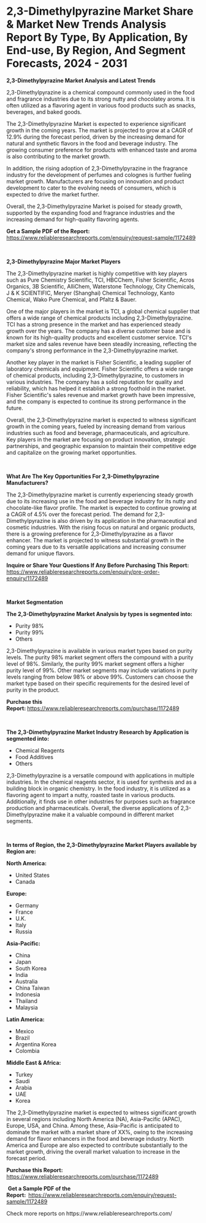 <p><h1>2,3-Dimethylpyrazine Market Share & Market New Trends Analysis Report By Type, By Application, By End-use, By Region, And Segment Forecasts, 2024 - 2031</h1></p><p><strong>2,3-Dimethylpyrazine Market Analysis and Latest Trends</strong></p>
<p><p>2,3-Dimethylpyrazine is a chemical compound commonly used in the food and fragrance industries due to its strong nutty and chocolatey aroma. It is often utilized as a flavoring agent in various food products such as snacks, beverages, and baked goods.</p><p>The 2,3-Dimethylpyrazine Market is expected to experience significant growth in the coming years. The market is projected to grow at a CAGR of 12.9% during the forecast period, driven by the increasing demand for natural and synthetic flavors in the food and beverage industry. The growing consumer preference for products with enhanced taste and aroma is also contributing to the market growth.</p><p>In addition, the rising adoption of 2,3-Dimethylpyrazine in the fragrance industry for the development of perfumes and colognes is further fueling market growth. Manufacturers are focusing on innovation and product development to cater to the evolving needs of consumers, which is expected to drive the market further.</p><p>Overall, the 2,3-Dimethylpyrazine Market is poised for steady growth, supported by the expanding food and fragrance industries and the increasing demand for high-quality flavoring agents.</p></p>
<p><strong>Get a Sample PDF of the Report:&nbsp;</strong> <a href="https://www.reliableresearchreports.com/enquiry/request-sample/1172489">https://www.reliableresearchreports.com/enquiry/request-sample/1172489</a></p>
<p>&nbsp;</p>
<p><strong>2,3-Dimethylpyrazine Major Market Players</strong></p>
<p><p>The 2,3-Dimethylpyrazine market is highly competitive with key players such as Pure Chemistry Scientific, TCI, HBCChem, Fisher Scientific, Acros Organics, 3B Scientific, AlliChem, Waterstone Technology, City Chemicals, J & K SCIENTIFIC, Meryer (Shanghai) Chemical Technology, Kanto Chemical, Wako Pure Chemical, and Pfaltz & Bauer.</p><p>One of the major players in the market is TCI, a global chemical supplier that offers a wide range of chemical products including 2,3-Dimethylpyrazine. TCI has a strong presence in the market and has experienced steady growth over the years. The company has a diverse customer base and is known for its high-quality products and excellent customer service. TCI's market size and sales revenue have been steadily increasing, reflecting the company's strong performance in the 2,3-Dimethylpyrazine market.</p><p>Another key player in the market is Fisher Scientific, a leading supplier of laboratory chemicals and equipment. Fisher Scientific offers a wide range of chemical products, including 2,3-Dimethylpyrazine, to customers in various industries. The company has a solid reputation for quality and reliability, which has helped it establish a strong foothold in the market. Fisher Scientific's sales revenue and market growth have been impressive, and the company is expected to continue its strong performance in the future.</p><p>Overall, the 2,3-Dimethylpyrazine market is expected to witness significant growth in the coming years, fueled by increasing demand from various industries such as food and beverage, pharmaceuticals, and agriculture. Key players in the market are focusing on product innovation, strategic partnerships, and geographic expansion to maintain their competitive edge and capitalize on the growing market opportunities.</p></p>
<p>&nbsp;</p>
<p><strong>What Are The Key Opportunities For 2,3-Dimethylpyrazine Manufacturers?</strong></p>
<p><p>The 2,3-Dimethylpyrazine market is currently experiencing steady growth due to its increasing use in the food and beverage industry for its nutty and chocolate-like flavor profile. The market is expected to continue growing at a CAGR of 4.5% over the forecast period. The demand for 2,3-Dimethylpyrazine is also driven by its application in the pharmaceutical and cosmetic industries. With the rising focus on natural and organic products, there is a growing preference for 2,3-Dimethylpyrazine as a flavor enhancer. The market is projected to witness substantial growth in the coming years due to its versatile applications and increasing consumer demand for unique flavors.</p></p>
<p><strong>Inquire or Share Your Questions If Any Before Purchasing This Report:</strong> <a href="https://www.reliableresearchreports.com/enquiry/pre-order-enquiry/1172489">https://www.reliableresearchreports.com/enquiry/pre-order-enquiry/1172489</a></p>
<p>&nbsp;</p>
<p><strong>Market Segmentation</strong></p>
<p><strong>The 2,3-Dimethylpyrazine Market Analysis by types is segmented into:</strong></p>
<p><ul><li>Purity 98%</li><li>Purity 99%</li><li>Others</li></ul></p>
<p><p>2,3-Dimethylpyrazine is available in various market types based on purity levels. The purity 98% market segment offers the compound with a purity level of 98%. Similarly, the purity 99% market segment offers a higher purity level of 99%. Other market segments may include variations in purity levels ranging from below 98% or above 99%. Customers can choose the market type based on their specific requirements for the desired level of purity in the product.</p></p>
<p><strong>Purchase this Report:&nbsp;</strong><a href="https://www.reliableresearchreports.com/purchase/1172489">https://www.reliableresearchreports.com/purchase/1172489</a></p>
<p>&nbsp;</p>
<p><strong>The 2,3-Dimethylpyrazine Market Industry Research by Application is segmented into:</strong></p>
<p><ul><li>Chemical Reagents</li><li>Food Additives</li><li>Others</li></ul></p>
<p><p>2,3-Dimethylpyrazine is a versatile compound with applications in multiple industries. In the chemical reagents sector, it is used for synthesis and as a building block in organic chemistry. In the food industry, it is utilized as a flavoring agent to impart a nutty, roasted taste in various products. Additionally, it finds use in other industries for purposes such as fragrance production and pharmaceuticals. Overall, the diverse applications of 2,3-Dimethylpyrazine make it a valuable compound in different market segments.</p></p>
<p>&nbsp;</p>
<p><strong>In terms of Region, the 2,3-Dimethylpyrazine Market Players available by Region are:</strong></p>
<p>
    <p> <strong> North America: </strong>
        <ul>
            <li>United States</li>
            <li>Canada</li>
        </ul>
        </p> 
    <p> <strong> Europe: </strong>
        <ul>
            <li>Germany</li>
            <li>France</li>
            <li>U.K.</li>
            <li>Italy</li>
            <li>Russia</li>
        </ul>
        </p> 
    <p> <strong> Asia-Pacific: </strong>
        <ul>
            <li>China</li>
            <li>Japan</li>
            <li>South Korea</li>
            <li>India</li>
            <li>Australia</li>
            <li>China Taiwan</li>
            <li>Indonesia</li>
            <li>Thailand</li>
            <li>Malaysia</li>
        </ul>
        </p> 
    <p> <strong> Latin America: </strong>
        <ul>
            <li>Mexico</li>
            <li>Brazil</li>
            <li>Argentina Korea</li>
            <li>Colombia</li>
        </ul>
        </p> 
    <p> <strong> Middle East & Africa: </strong>
        <ul>
            <li>Turkey</li>
            <li>Saudi</li>
            <li>Arabia</li>
            <li>UAE</li>
            <li>Korea</li>
        </ul>
    </p>
    </p>
<p><p>The 2,3-Dimethylpyrazine market is expected to witness significant growth in several regions including North America (NA), Asia-Pacific (APAC), Europe, USA, and China. Among these, Asia-Pacific is anticipated to dominate the market with a market share of XX%, owing to the increasing demand for flavor enhancers in the food and beverage industry. North America and Europe are also expected to contribute substantially to the market growth, driving the overall market valuation to increase in the forecast period.</p></p>
<p><strong>Purchase this Report: </strong><a href="https://www.reliableresearchreports.com/purchase/1172489">https://www.reliableresearchreports.com/purchase/1172489</a></p>
<p>&nbsp;<strong>Get a Sample PDF of the Report:&nbsp;&nbsp;</strong><a href="https://www.reliableresearchreports.com/enquiry/request-sample/1172489">https://www.reliableresearchreports.com/enquiry/request-sample/1172489</a></p>
<p><strong></strong></p>
<p>Check more reports on https://www.reliableresearchreports.com/</p>